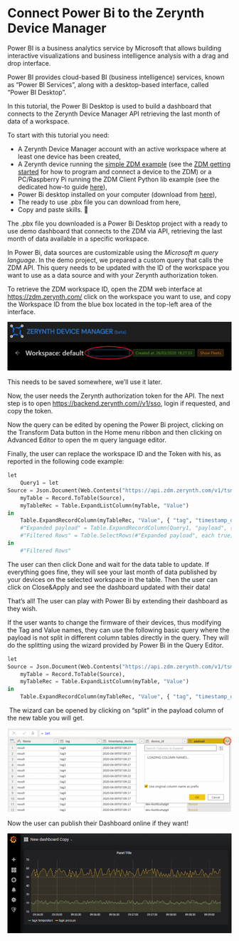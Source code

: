 # Connect Power Bi to the Zerynth Device Manager

Power BI is a business analytics service by Microsoft that allows building interactive visualizations and business intelligence analysis with a drag and drop interface.

Power BI provides cloud-based BI (business intelligence) services, known as “Power BI Services”, along with a desktop-based interface, called “Power BI Desktop”.

In this tutorial, the Power Bi Desktop is used to build a dashboard that connects to the Zerynth Device Manager API retrieving the last month of data of a workspace.

To start with this tutorial you need:

- A Zerynth Device Manager account with an active workspace where at least one device has been created,
- A Zerynth device running the [simple ZDM example](https://docs.zerynth.com/latest/#lib-zerynth-zdm-simple-zdm) (see the [ZDM getting started](https://www.zerynth.com/blog/docs/zdm/getting-started/) for how to program and connect a device to the ZDM) or a PC/Raspberry Pi running the ZDM Client Python lib example (see the dedicated how-to guide [here](https://www.zerynth.com/blog/docs/zdm/projects/connect-a-raspberry-pi-or-pc-application-to-the-zerynth-device-manager/)),
- Power Bi desktop installed on your computer (download from [here](https://www.zerynth.com/download/15669/)),
- The ready to use .pbx file you can download from here,
- Copy and paste skills. 🙂

The .pbx file you downloaded is a Power Bi Desktop project with a ready to use demo dashboard that connects to the ZDM via API, retrieving the last month of data available in a specific workspace. 

In Power Bi, data sources are customizable using the *Microsoft m query language*. In the demo project, we prepared a custom query that calls the ZDM API. This query needs to be updated with the ID of the workspace you want to use as a data source and with your Zerynth authorization token.

To retrieve the ZDM workspace ID, open the ZDM web interface at https://zdm.zerynth.com/ click on the workspace you want to use, and copy the Workspace ID from the blue box located in the top-left area of the interface.

![](img/WorkspaceID.png)

This needs to be saved somewhere, we’ll use it later.

Now, the user needs the Zerynth authorization token for the API. The next step is to open https://backend.zerynth.com//v1/sso, login if requested, and copy the token.

Now the query can be edited by opening the Power Bi project, clicking on the Transform Data button in the Home menu ribbon and then clicking on Advanced Editor to open the m query language editor.

Finally, the user can replace the workspace ID and the Token with his, as reported in the following code example:

```python
let
    Query1 = let
Source = Json.Document(Web.Contents("https://api.zdm.zerynth.com/v1/tsmanager/workspace/REPLACE-WITH-YOUR-WORKSPACE-ID?sort=-timestamp_device&size=-1&start=" & DateTime.ToText(Date.AddMonths(DateTime.LocalNow(), -1), "yyyy-MM-ddT00:00:00Z") &"&end=" & DateTime.ToText(DateTime.LocalNow(), "yyyy-MM-ddThh:mm:ssZ"), [Headers=[Authorization="Bearer REPLACE-WITH-YOUR-VERY-LONG-TOKEN"]])),
    myTable = Record.ToTable(Source),
    myTableRec = Table.ExpandListColumn(myTable, "Value")
in
    Table.ExpandRecordColumn(myTableRec, "Value", { "tag", "timestamp_device", "device_id", "payload" }),
    #"Expanded payload" = Table.ExpandRecordColumn(Query1, "payload", {"temp", "pressure", "value"}, {"payload.temp", "payload.pressure", "payload.value"}),
    #"Filtered Rows" = Table.SelectRows(#"Expanded payload", each true)
in
    #"Filtered Rows"
```

The user can then click Done and wait for the data table to update.
If everything goes fine, they will see your last month of data published by your devices on the selected workspace in the table. Then the user can click on Close&Apply and see the dashboard updated with their data!

That’s all! The user can play with Power Bi by extending their dashboard as they wish.

If the user wants to change the firmware of their devices, thus modifying the Tag and Value names, they can use the following basic query where the payload is not split in different column tables directly in the query. They will do the splitting using the wizard provided by Power Bi in the Query Editor.


```python
let
Source = Json.Document(Web.Contents("https://api.zdm.zerynth.com/v1/tsmanager/workspace/REPLACE-WITH-YOUR-WORKSPACE-ID-HERE?sort=-timestamp_device&size=-1&start=" & DateTime.ToText(Date.AddMonths(DateTime.LocalNow(), -1), "yyyy-MM-ddT00:00:00Z") &"&end=" & DateTime.ToText(DateTime.LocalNow(), "yyyy-MM-ddThh:mm:ssZ"), [Headers=[Authorization="Bearer REPLACE-WITH-YOUR-SUPER-LONG-TOKEN-HERE"]])),
    myTable = Record.ToTable(Source),
    myTableRec = Table.ExpandListColumn(myTable, "Value")
in
    Table.ExpandRecordColumn(myTableRec, "Value", { "tag", "timestamp_device", "device_id", "payload" })
```
​
The wizard can be opened by clicking on “split” in the payload column of the new table you will get.

![](img/wizard.png)

Now the user can publish their Dashboard online if they want!

![](img/dashboard.png)

